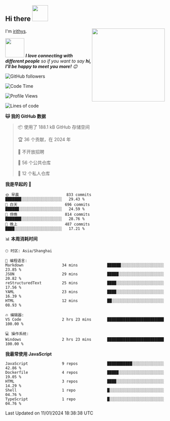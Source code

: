 <h2> Hi there <img src="https://media.giphy.com/media/mGcNjsfWAjY5AEZNw6/giphy.gif" width="50"></h2>
<img align='right' src="https://media.giphy.com/media/ieyl9zmCjO4b4t6qoY/giphy.gif" width="230">

I'm [irithys](https://irithys.com).

<img src="https://media.giphy.com/media/LnQjpWaON8nhr21vNW/giphy.gif" width="60"> <em><b>I love connecting with different people</b> so if you want to say <b>hi, I'll be happy to meet you more!</b> 😊</em>

![GitHub followers](https://img.shields.io/github/followers/irithys)


<!--START_SECTION:waka-->
![Code Time](http://img.shields.io/badge/Code%20Time-326%20hrs%2045%20mins-blue)

![Profile Views](http://img.shields.io/badge/%E4%B8%AA%E4%BA%BA%E8%B5%84%E6%96%99%E8%A7%82%E7%9C%8B%E6%AC%A1%E6%95%B0-70-blue)

![Lines of code](https://img.shields.io/badge/%E4%BB%8E%E3%80%8CHello%20World%E3%80%8D%E8%B5%B7%E6%88%91%E5%B7%B2%E7%BB%8F%E5%86%99%E4%BA%86-819.0%20thousand%20%E8%A1%8C%E4%BB%A3%E7%A0%81-blue)

**🐱 我的 GitHub 数据** 

> 📦  使用了 188.1 kB GitHub 存储空间 
 > 
> 🏆 36 个贡献，在 2024 年
 > 
> 🚫 不开放招聘
 > 
> 📜 56 个公共仓库 
 > 
> 🔑 12 个私人仓库 
 > 
**我是早起的 🐤** 

```text
🌞 早晨                     833 commits         ███████░░░░░░░░░░░░░░░░░░   29.43 % 
🌆 白天                     696 commits         ██████░░░░░░░░░░░░░░░░░░░   24.59 % 
🌃 傍晚                     814 commits         ███████░░░░░░░░░░░░░░░░░░   28.76 % 
🌙 晚上                     487 commits         ████░░░░░░░░░░░░░░░░░░░░░   17.21 % 
```


📊 **本周消耗时间** 

```text
🕑︎ 时区: Asia/Shanghai

💬 编程语言: 
Markdown                 34 mins             ██████░░░░░░░░░░░░░░░░░░░   23.85 % 
JSON                     29 mins             █████░░░░░░░░░░░░░░░░░░░░   20.82 % 
reStructuredText         25 mins             ████░░░░░░░░░░░░░░░░░░░░░   17.56 % 
YAML                     23 mins             ████░░░░░░░░░░░░░░░░░░░░░   16.39 % 
HTML                     12 mins             ██░░░░░░░░░░░░░░░░░░░░░░░   08.93 % 

🔥 编辑器: 
VS Code                  2 hrs 23 mins       █████████████████████████   100.00 % 

💻 操作系统: 
Windows                  2 hrs 23 mins       █████████████████████████   100.00 % 
```

**我最常使用 JavaScript** 

```text
JavaScript               9 repos             ███████████░░░░░░░░░░░░░░   42.86 % 
Dockerfile               4 repos             █████░░░░░░░░░░░░░░░░░░░░   19.05 % 
HTML                     3 repos             ████░░░░░░░░░░░░░░░░░░░░░   14.29 % 
Shell                    1 repo              █░░░░░░░░░░░░░░░░░░░░░░░░   04.76 % 
TypeScript               1 repo              █░░░░░░░░░░░░░░░░░░░░░░░░   04.76 % 
```




 Last Updated on 11/01/2024 18:38:38 UTC
<!--END_SECTION:waka-->

